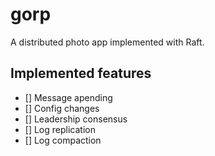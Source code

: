 
# gorp

A distributed photo app implemented with Raft.

## Implemented features

- [] Message apending
- [] Config changes
- [] Leadership consensus
- [] Log replication
- [] Log compaction